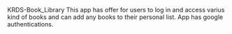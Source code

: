 KRDS-Book_Library
This app has offer for users to log in and access varius kind of books and can add any books to their personal list. App has google authentications.
